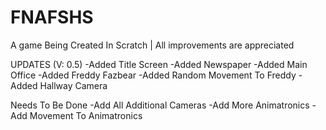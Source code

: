 # FNAFSHS
A game Being Created In Scratch | All improvements are appreciated

UPDATES (V: 0.5)
-Added Title Screen
-Added Newspaper
-Added Main Office
-Added Freddy Fazbear
-Added Random Movement To Freddy
-Added Hallway Camera

Needs To Be Done
-Add All Additional Cameras
-Add More Animatronics
-Add Movement To Animatronics


